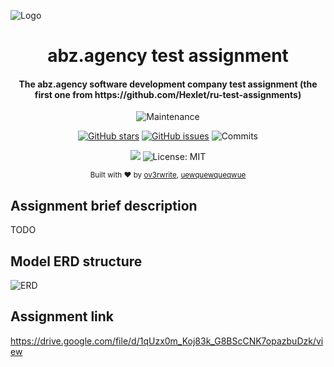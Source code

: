 ![Logo](https://media.discordapp.net/attachments/811098595084337174/1042523238510624778/2-abz-soc-images-1200x630-white.png)

<div align="center">

  # abz.agency test assignment
  
  <h4>
    The abz.agency software development company test assignment (the first one from https://github.com/Hexlet/ru-test-assignments)
  </h4>
  
  ![Maintenance](https://img.shields.io/maintenance/yes/2022)
  
  [![GitHub stars](https://badgen.net/github/stars/ov3rwrite/braillert)](https://GitHub.com/ov3rwrite/braillert/stargazers/)
  [![GitHub issues](https://badgen.net/github/issues/ov3rwrite/braillert)](https://GitHub.com/ov3rwrite/braillert/issues/)
  ![Commits](https://img.shields.io/github/commit-activity/m/ov3rwrite/braillert)
  
  [![](https://img.shields.io/badge/python-3.8+-blue.svg)](https://www.python.org/downloads/release/python-383/)
  ![License: MIT](https://img.shields.io/github/license/ov3rwrite/braillert)

  <sub>Built with ❤︎ by
  <a href="https://github.com/ov3rwrite">ov3rwrite</a>, <a href="https://github.com/uewquewqueqwue">uewquewqueqwue</a>

</div>

## Assignment brief description

TODO

## Model ERD structure

![ERD](https://media.discordapp.net/attachments/811098595084337174/1042863480128163840/model_visualization.png)

## Assignment link

https://drive.google.com/file/d/1qUzx0m_Koj83k_G8BScCNK7opazbuDzk/view
